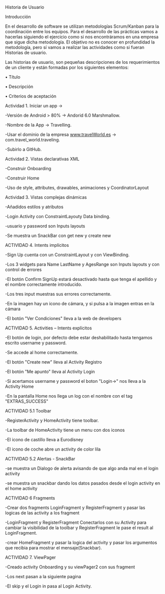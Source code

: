Historia de Usuario

Introducción

En el desarrollo de software se utilizan metodologías Scrum/Kanban para la coordinación entre los equipos. Para el desarrollo de
las prácticas vamos a hacerlas siguiendo el ejercicio como si nos encontráramos en una empresa que sigue dicha metodología.
El objetivo no es conocer en profundidad la metodología, pero sí vamos a realizar las actividades como si fueran Historias de
usuario.

Las historias de usuario, son pequeñas descripciones de los requerimientos de un cliente y están formadas por los siguientes
elementos:

• Título

• Descripción

• Criterios de aceptación

Actividad 1. Iniciar un app ->

-Versión de Android > 80% -> Andorid 6.0 Marshmallow.

-Nombre de la App -> Travelling.

-Usar el dominio de la empresa www.travelWorld.es -> com.travel_world.traveling.

-Subirlo a GitHub.

Actividad 2. Vistas declarativas XML

-Construir Onboarding

-Construir Home

-Uso de style, attributes, drawables, animaciones y  CoordinatorLayout

Actividad 3. Vistas complejas  dinámicas

-Añadidos estilos y atributos

-Login Activity con ConstraintLayouty Data binding.

-usuario y password son Inputs layouts

-Se muestra un SnackBar con get new y create new

ACTIVIDAD 4. Intents implícitos

-Sign Up cuenta con un ConstraintLayout y con ViewBinding.

-Los 3 widgets para Name LastName y AgesRange son Inputs layouts y con control de errores

-El botón Confirm SignUp estará desactivado hasta que tenga el apellido y el nombre correctamente introducido.

-Los tres input muestras sus errores correctamente.

-En la imagen hay un icono de cámara, y si pulsa a la imagen entras en la cámara

-El botón "Ver Condiciones" lleva a la web de developers

ACTIVIDAD 5. Activities – Intents explícitos

-El botón de login, por defecto debe estar deshabilitado hasta tengamos escrito username y password.

-Se accede al home correctamente.

-El botón "Create new" lleva al Activity Registro

-El botón "Me apunto" lleva al Activity Login

-Si acertamos username y password el boton "Login->" nos lleva a la Activity Home

-En la pantalla Home nos llega un log con el nombre con el tag "EXTRAS_SUCCESS"

ACTIVIDAD 5.1 Toolbar

-RegisterActivity y HomeActivity tiene toolbar.

-La toolbar de HomeActivity tiene un menu con dos iconos

-El icono de castillo lleva a Eurodisney

-El icono de coche abre un activity de color lila

ACTIVIDAD 5.2 Alertas - SnackBar

-se muestra un Dialogo de alerta avisando de que algo anda mal en el login activity

-se muestra un snackbar dando los datos pasados desde el login activity en el home activity

ACTIVIDAD 6 Fragments

-Crear dos fragments LoginFragment y RegisterFragment y pasar las logicas de las activity a los fragment

-LoginFragment y RegisterFragment Conectarlos con su Activity para cambiar la visibilidad de la toolbar y RegisterFragment le pase el result al LoginFragment.

-crear HomeFragment y pasar la logica del activity y pasar los argumentos que recibia para mostrar el mensaje(Snackbar).

ACTIVIDAD 7. ViewPager

-Creado activity Onboarding y su viewPager2 con sus fragment

-Los next pasan a la siguiente pagina

-El skip y el Login in pasa al Login Activity.